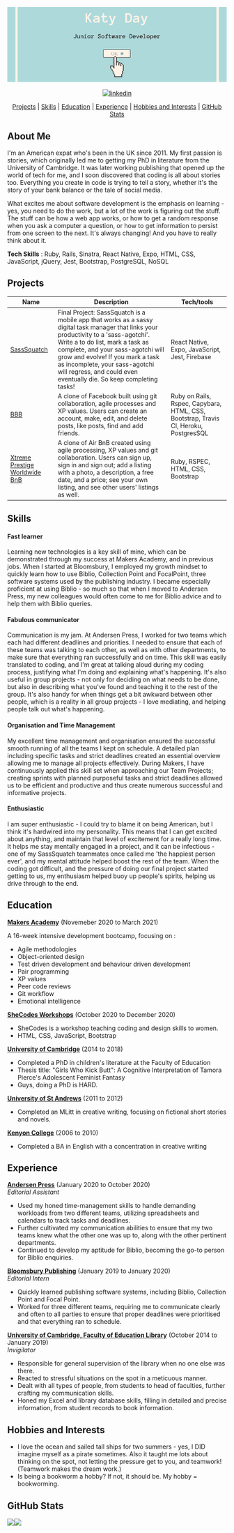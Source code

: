 ![README Banner](banner1.png)

<div align="center">

<a href='https://www.linkedin.com/in/katy-day-07334646/'>
<img src="https://www.iconfinder.com/data/icons/free-social-icons/67/linkedin_circle_color-512.png" alt="linkedin" hspace="50" height="42" width="42"></a>

[Projects](#Projects) | [Skills](#skills) | [Education](#education) | [Experience](#experience) | [Hobbies and Interests](#hobbies-and-interests) | [GitHub Stats](#github-stats)

</div>

## About Me

I'm an American expat who's been in the UK since 2011. My first passion is stories, which originally led me to getting my PhD in literature from the University of Cambridge. It was later working publishing that opened up the world of tech for me, and I soon discovered that coding is all about stories too. Everything you create in code is trying to tell a story, whether it's the story of your bank balance or the tale of social media.

What excites me about software development is the emphasis on learning - yes, you need to do the work, but a lot of the work is figuring out the stuff. The stuff can be how a web app works, or how to get a random response when you ask a computer a question, or how to get information to persist from one screen to the next. It's always changing! And you have to really think about it.

**Tech Skills** : Ruby, Rails, Sinatra, React Native, Expo, HTML, CSS, JavaScript, jQuery, Jest, Bootstrap, PostgreSQL, NoSQL

## Projects

| Name                                                                                       | Description                                                                                                                                                                                                                                                                                                                                                 | Tech/tools                                                                           |
| ------------------------------------------------------------------------------------------ | ----------------------------------------------------------------------------------------------------------------------------------------------------------------------------------------------------------------------------------------------------------------------------------------------------------------------------------------------------------- | ------------------------------------------------------------------------------------ |
| [SassSquatch](https://github.com/day-katy/SassTask)                                        | Final Project: SassSquatch is a mobile app that works as a sassy digital task manager that links your productivity to a 'sass-agotchi'. Write a to do list, mark a task as complete, and your sass-agotchi will grow and evolve! If you mark a task as incomplete, your sass-agotchi will regress, and could even eventually die. So keep completing tasks! | React Native, Expo, JavaScript, Jest, Firebase                                       |
| [BBB](https://github.com/day-katy/acebook-BBB)                                             | A clone of Facebook built using git collaboration, agile processes and XP values. Users can create an account, make, edit, and delete posts, like posts, find and add friends.                                                                                                                                                                              | Ruby on Rails, Rspec, Capybara, HTML, CSS, Bootstrap, Travis CI, Heroku, PostgresSQL |
| [Xtreme Prestige Worldwide BnB](https://github.com/day-katy/Xtreme_Prestige_Worldwide_BnB) | A clone of Air BnB created using agile processing, XP values and git collaboration. Users can sign up, sign in and sign out; add a listing with a photo, a description, a free date, and a price; see your own listing, and see other users' listings as well.                                                                                             | Ruby, RSPEC, HTML, CSS, Bootstrap                                           |

## Skills

#### Fast learner

Learning new technologies is a key skill of mine, which can be demonstrated through my success at Makers Academy, and in previous jobs. When I started at Bloomsbury, I employed my growth mindset to quickly learn how to use Biblio, Collection Point and FocalPoint, three software systems used by the publishing industry. I became especially proficient at using Biblio - so much so that when I moved to Andersen Press, my new colleagues would often come to me for Biblio advice and to help them with Biblio queries.

#### Fabulous communicator

Communication is my jam. At Andersen Press, I worked for two teams which each had different deadlines and priorities. I needed to ensure that each of these teams was talking to each other, as well as with other departments, to make sure that everything ran successfully and on time. This skill was easily translated to coding, and I'm great at talking aloud during my coding process, justifying what I'm doing and explaining what's happening. It's also useful in group projects - not only for deciding on what needs to be done, but also in describing what you've found and teaching it to the rest of the group. It's also handy for when things get a bit awkward between other people, which is a reality in all group projects - I love mediating, and helping people talk out what's happening.

#### Organisation and Time Management

My excellent time management and organisation ensured the successful smooth running of all the teams I kept on schedule. A detailed plan including specific tasks and strict deadlines created an essential overview allowing me to manage all projects effectively. During Makers, I have continuously applied this skill set when approaching our Team Projects; creating sprints with planned purposeful tasks and strict deadlines allowed us to be efficient and productive and thus create numerous successful and informative projects.

#### Enthusiastic

I am super enthusiastic - I could try to blame it on being American, but I think it's hardwired into my personality. This means that I can get excited about anything, and maintain that level of excitement for a really long time. It helps me stay mentally engaged in a project, and it can be infectious - one of my SassSquatch teammates once called me 'the happiest person ever', and my mental attitude helped boost the rest of the team. When the coding got difficult, and the pressure of doing our final project started getting to us, my enthusiasm helped buoy up people's spirits, helping us drive through to the end.

## Education

**[Makers Academy](https://makers.tech/about-us/)** (Novemeber 2020 to March 2021)

A 16-week intensive development bootcamp, focusing on :

- Agile methodologies
- Object-oriented design
- Test driven development and behaviour driven development
- Pair programming
- XP values
- Peer code reviews
- Git workflow
- Emotional intelligence

**[SheCodes Workshops](https://www.shecodes.io/)** (October 2020 to December 2020)

- SheCodes is a workshop teaching coding and design skills to women.
- HTML, CSS, JavaScript, Bootstrap

**[University of Cambridge](https://www.educ.cam.ac.uk/research/groups/childrensliterature/)** (2014 to 2018)

- Completed a PhD in children's literature at the Faculty of Education
- Thesis title: "Girls Who Kick Butt": A Cognitive Interpretation of Tamora Pierce's Adolescent Feminist Fantasy
- Guys, doing a PhD is HARD.

**[University of St Andrews](https://www.st-andrews.ac.uk/subjects/english/creative-writing-mlitt/)** (2011 to 2012)

- Completed an MLitt in creative writing, focusing on fictional short stories and novels.

**[Kenyon College](https://www.kenyon.edu/)** (2006 to 2010)

- Completed a BA in English with a concentration in creative writing

## Experience

**[Andersen Press](https://www.andersenpress.co.uk/)** (January 2020 to October 2020)  
_Editorial Assistant_

- Used my honed time-management skills to handle demanding workloads from two different teams, utilizing spreadsheets and calendars to track tasks and deadlines.
- Further cultivated my communication abilities to ensure that my two teams knew what the other one was up to, along with the other pertinent departments.
- Continued to develop my aptitude for Biblio, becoming the go-to person for Biblio enquiries.

**[Bloomsbury Publishing](https://www.bloomsbury.com/uk/)** (January 2019 to January 2020)  
_Editorial Intern_

- Quickly learned publishing software systems, including Biblio, Collection Point and Focal Point.
- Worked for three different teams, requiring me to communicate clearly and often to all parties to ensure that proper deadlines were prioritised and that everything ran to schedule.

**[University of Cambridge, Faculty of Education Library](https://www.educ.cam.ac.uk/library/)** (October 2014 to January 2019)  
_Invigilator_

- Responsible for general supervision of the library when no one else was there.
- Reacted to stressful situations on the spot in a meticuous manner.
- Dealt with all types of people, from students to head of faculties, further crafting my communication skills.
- Honed my Excel and library database skills, filling in detailed and precise information, from student records to book information.

## Hobbies and Interests

- I love the ocean and sailed tall ships for two summers - yes, I DID imagine myself as a pirate sometimes. Also it taught me lots about thinking on the spot, not letting the pressure get to you, and teamwork! (Teamwork makes the dream work.)
- Is being a bookworm a hobby? If not, it should be. My hobby = bookworming.

## GitHub Stats

<div>
<a href="https://github-readme-stats.vercel.app/api?username=day-katy&show_icons=true&theme=react">
  <img  align="left" src="https://github-readme-stats.vercel.app/api?username=day-katy&show_icons=true&theme=react" />
</a>
  
  
<a href="https://github-readme-stats.vercel.app/api/top-langs/?username=day-katy&theme=react&hide=SCSS">
  <img align="left" src="https://github-readme-stats.vercel.app/api/top-langs/?username=day-katy&theme=react&hide=SCSS" />
</a>
</div>
